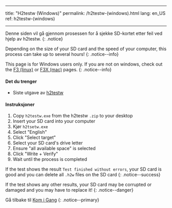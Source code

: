 * * *

title: "H2testw (Windows)" permalink: /h2testw-(windows).html lang: en_US ref: h2testw-(windows)

* * *

Denne siden vil gå gjennom prosessen for å sjekke SD-kortet etter feil ved hjelp av h2testw. {: .notice}

Depending on the size of your SD card and the speed of your computer, this process can take up to several hours! {: .notice--info}

This page is for Windows users only. If you are not on windows, check out the [F3 (linux)](f3-(linux)) or [F3X (mac)](f3x-(mac)) pages. {: .notice--info}

#### Det du trenger

* Siste utgave av [h2testw](http://www.heise.de/ct/Redaktion/bo/downloads/h2testw_1.4.zip)

#### Instruksjoner

  1. Copy `h2testw.exe` from the h2testw `.zip` to your desktop
  2. Insert your SD card into your computer
  3. Kjør `h2tsetw.exe`
  4. Select "English"
  5. Click "Select target"
  6. Select your SD card's drive letter
  7. Ensure "all available space" is selected
  8. Click "Write + Verify"
  9. Wait until the process is completed

If the test shows the result `Test finished without errors`, your SD card is good and you can delete all `.h2w` files on the SD card {: .notice--success}

If the test shows any other results, your SD card may be corrupted or damaged and you may have to replace it! {: .notice--danger}

Gå tilbake til [Kom i Gang](get-started) {: .notice--primary}